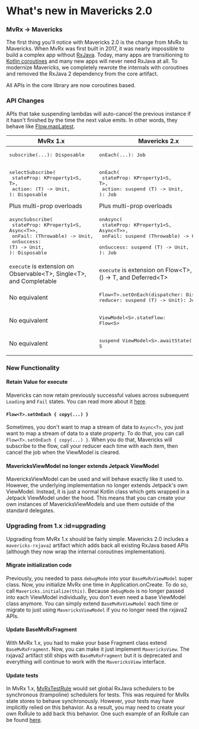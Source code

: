 # What's new in Mavericks 2.0

### MvRx -> Mavericks

The first thing you'll notice with Mavericks 2.0 is the change from MvRx to Mavericks. When MvRx was first built in 2017, it was nearly impossible to build a complex app without [RxJava](https://github.com/ReactiveX/RxJava). Today, many apps are transitioning to [Kotlin coroutines](https://kotlinlang.org/docs/reference/coroutines-overview.html) and many new apps will never need RxJava at all. To modernize Mavericks, we completely rewrote the internals with coroutines and removed the RxJava 2 dependency from the core artifact.

All APIs in the core library are now coroutines based.

### API Changes

APIs that take suspending lambdas will auto-cancel the previous instance if it hasn't finished by the time the next value emits. In other words, they behave like [Flow<T>.mapLatest](https://kotlin.github.io/kotlinx.coroutines/kotlinx-coroutines-core/kotlinx.coroutines.flow/map-latest.html).

| MvRx 1.x | Mavericks 2.x  |
| ------ | --------- |
| <pre lang="kotlin">subscribe(...): Disposable</pre>    |<pre lang="json">onEach(...): Job</pre>|
| <pre lang="kotlin">selectSubscribe(<br>    stateProp: KProperty1<S, T>,<br>    action: (T) -> Unit,<br>): Disposable</pre>Plus multi-prop overloads    |<pre lang="kotlin">onEach(<br>    stateProp: KProperty1<S, T>,<br>    action: suspend (T) -> Unit,<br>): Job</pre>Plus multi-prop overloads |
| <pre lang="kotlin">asyncSubscribe(<br>    stateProp: KProperty1&lt;S, Async&lt;T>>,<br>    onFail: (Throwable) -> Unit,<br>    onSuccess: (T) -> Unit,<br>): Disposable</pre>    |<pre lang="kotlin">onAsync(<br>    stateProp: KProperty1&lt;S, Async&lt;T>>,<br>    onFail: suspend (Throwable) -> Unit,<br>    onSuccess: suspend (T) -> Unit,<br>): Job</pre> |
| `execute` is extension on Observable&lt;T>, Single&lt;T>, and Completable| `execute` is extension on Flow&lt;T>, suspend () -> T, and Deferred&lt;T>|
| No equivalent    |<pre lang="kotlin">Flow&lt;T>.setOnEach(dispatcher: Dispatcher, reducer: suspend (T) -> Unit): Job</pre> |
| No equivalent    |<pre lang="kotlin">ViewModel&lt;S>.stateFlow: Flow&lt;S></pre>|
| No equivalent    |<pre lang="kotlin">suspend ViewModel&lt;S>.awaitState(): S</pre>|

### New Functionality

#### Retain Value for execute

Mavericks can now retain previously successful values across subsequent `Loading` and `Fail` states. You can read more about it [here](/async?id=retaining-data-across-reloads-with-retainvalue).


#### `Flow<T>.setOnEach { copy(...) }`

Sometimes, you don't want to map a stream of data to `Async<T>`, you just want to map a stream of data to a state property. To do that, you can call `Flow<T>.setOnEach { copy(...) }`. When you do that, Mavericks will subscribe to the flow, call your reducer each time with each item, then cancel the job when the ViewModel is cleared.

#### MavericksViewModel no longer extends Jetpack ViewModel

MavericksViewModel can be used and will behave exactly like it used to. However, the underlying implementation no longer extends Jetpack's own ViewModel. Instead, it is just a normal Kotlin class which gets wrapped in a Jetpack ViewModel under the hood. This means that you can create your own instances of MavericksViewModels and use them outside of the standard delegates.   

### Upgrading from 1.x :id=upgrading

Upgrading from MvRx 1.x should be fairly simple. Mavericks 2.0 includes a `mavericks-rxjava2` artifact which adds back all existing RxJava based APIs (although they now wrap the internal coroutines implementation).

#### Migrate initialization code

Previously, you needed to pass `debugMode` into your `BaseMvRxViewModel` super class. Now, you initialize MvRx one time in Application.onCreate. To do so, call `Mavericks.initialize(this)`. Because `debugMode` is no longer passed into each ViewModel individually, you don't even need a base ViewModel class anymore. You can simply extend `BaseMvRxViewModel` each time or migrate to just using `MavericksViewModel` if you no longer need the rxjava2 APIs.

#### Update BaseMvRxFragment

With MvRx 1.x, you had to make your base Fragment class extend `BaseMvRxFragment`. Now, you can make it just implement `MavericksView`. The rxjava2 artifact still ships with `BaseMvRxFragment` but it is deprecated and everything will continue to work with the `MavericksView` interface. 

#### Update tests

In MvRx 1.x, [MvRxTestRule](https://github.com/airbnb/MvRx/blob/1.5.1/testing/src/main/kotlin/com/airbnb/mvrx/test/MvRxTestRule.kt#L31) would set global RxJava schedulers to be synchronous (trampoline) schedulers for tests. This was required for MvRx state stores to behave synchronously. However, your tests may have implicitly relied on this behavior. As a result, you may need to create your own RxRule to add back this behavior. One such example of an RxRule can be found [here](https://gist.github.com/gpeal/8b3af17f75d1450b431842bfe05b4d5c).
